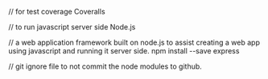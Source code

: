 // for test coverage
Coveralls

// to run javascript server side
Node.js

// a web application framework built on node.js to assist creating a web app using javascript and running it server side. 
npm install --save express

// git ignore file to not commit the node modules to github.